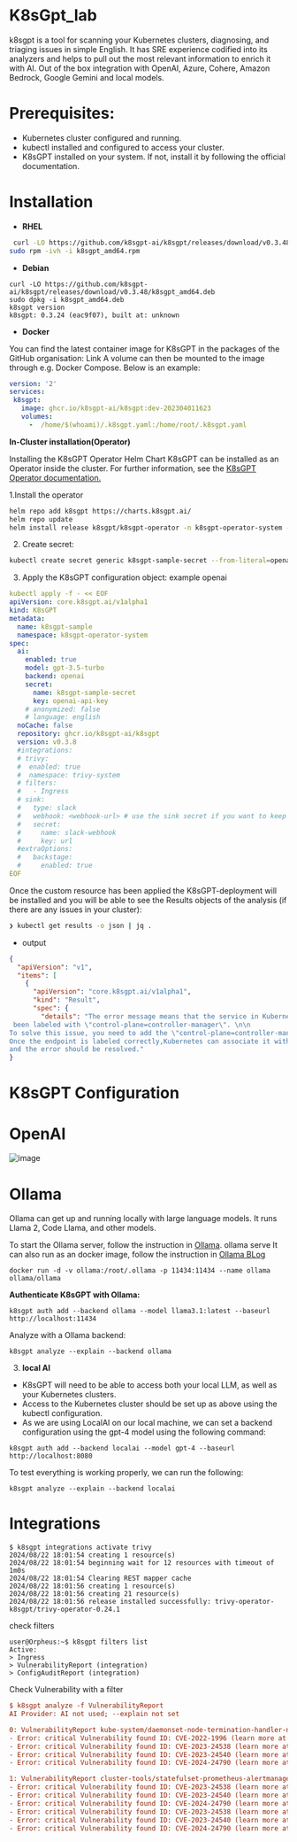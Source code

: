 # K8sGpt_lab

k8sgpt is a tool for scanning your Kubernetes clusters, diagnosing, and triaging issues in simple English.
It has SRE experience codified into its analyzers and helps to pull out the most relevant information to enrich it with AI. Out of the box integration with OpenAI, Azure, Cohere, Amazon Bedrock, Google Gemini and local models.
# Prerequisites:
- Kubernetes cluster configured and running.
- kubectl installed and configured to access your cluster.
- K8sGPT installed on your system. If not, install it by following the official documentation.

# Installation 
- **RHEL**
```bash
 curl -LO https://github.com/k8sgpt-ai/k8sgpt/releases/download/v0.3.48/k8sgpt_amd64.rpm
sudo rpm -ivh -i k8sgpt_amd64.rpm
```
- **Debian**
``` 
curl -LO https://github.com/k8sgpt-ai/k8sgpt/releases/download/v0.3.48/k8sgpt_amd64.deb
sudo dpkg -i k8sgpt_amd64.deb
k8sgpt version
k8sgpt: 0.3.24 (eac9f07), built at: unknown
```


- **Docker**
  
You can find the latest container image for K8sGPT in the packages of the GitHub organisation: Link
A volume can then be mounted to the image through e.g. Docker Compose. Below is an example:
```yaml
version: '2'
services:
 k8sgpt:
   image: ghcr.io/k8sgpt-ai/k8sgpt:dev-202304011623
   volumes:
     -  /home/$(whoami)/.k8sgpt.yaml:/home/root/.k8sgpt.yaml
 ```    
**In-Cluster installation(Operator)**

Installing the K8sGPT Operator Helm Chart
K8sGPT can be installed as an Operator inside the cluster. For further information, see the [K8sGPT Operator documentation.](https://docs.k8sgpt.ai/getting-started/in-cluster-operator/)

1.Install the operator  
```bash
helm repo add k8sgpt https://charts.k8sgpt.ai/
helm repo update
helm install release k8sgpt/k8sgpt-operator -n k8sgpt-operator-system --create-namespace
```
2. Create secret:
```bash
kubectl create secret generic k8sgpt-sample-secret --from-literal=openai-api-key=$OPENAI_TOKEN -n k8sgpt-operator-system
```
3. Apply the K8sGPT configuration object: example openai
```YAML
kubectl apply -f - << EOF
apiVersion: core.k8sgpt.ai/v1alpha1
kind: K8sGPT
metadata:
  name: k8sgpt-sample
  namespace: k8sgpt-operator-system
spec:
  ai:
    enabled: true
    model: gpt-3.5-turbo
    backend: openai
    secret:
      name: k8sgpt-sample-secret
      key: openai-api-key
    # anonymized: false
    # language: english
  noCache: false
  repository: ghcr.io/k8sgpt-ai/k8sgpt
  version: v0.3.8
  #integrations:
  # trivy:
  #  enabled: true
  #  namespace: trivy-system
  # filters:
  #   - Ingress
  # sink:
  #   type: slack
  #   webhook: <webhook-url> # use the sink secret if you want to keep your webhook url private
  #   secret:
  #     name: slack-webhook
  #     key: url
  #extraOptions:
  #   backstage:
  #     enabled: true
EOF
```
Once the custom resource has been applied the K8sGPT-deployment will be installed and you will be able to see the Results objects of the analysis (if there are any issues in your cluster):
```bash
❯ kubectl get results -o json | jq .
```
- output
```Json
{
  "apiVersion": "v1",
  "items": [
    {
      "apiVersion": "core.k8sgpt.ai/v1alpha1",
      "kind": "Result",
      "spec": {
        "details": "The error message means that the service in Kubernetes doesn't have any associated endpoints, which should have
 been labeled with \"control-plane=controller-manager\". \n\n
To solve this issue, you need to add the \"control-plane=controller-manager\" label to the endpoint that matches the service.
Once the endpoint is labeled correctly,Kubernetes can associate it with the service,
and the error should be resolved."
}
```
# K8sGPT Configuration

# **OpenAI**
![image](https://github.com/user-attachments/assets/d8e566b0-d448-41fb-9a64-92f61aeb1a26)


# **Ollama**

Ollama can get up and running locally with large language models. It runs Llama 2, Code Llama, and other models.

To start the Ollama server, follow the instruction in [Ollama](https://github.com/ollama/ollama?tab=readme-ov-file#start-ollama).
ollama serve
It can also run as an docker image, follow the instruction in [Ollama BLog](https://ollama.com/blog/ollama-is-now-available-as-an-official-docker-image)
```
docker run -d -v ollama:/root/.ollama -p 11434:11434 --name ollama ollama/ollama
```
**Authenticate K8sGPT with Ollama:**
```
k8sgpt auth add --backend ollama --model llama3.1:latest --baseurl http://localhost:11434 
```
Analyze with a Ollama backend:
```
k8sgpt analyze --explain --backend ollama
```
3. **local AI**

- K8sGPT will need to be able to access both your local LLM, as well as your Kubernetes clusters.
- Access to the Kubernetes cluster should be set up as above using the kubectl configuration.
- As we are using LocalAI on our local machine, we can set a backend configuration using the gpt-4 model using the following command:
```
k8sgpt auth add --backend localai --model gpt-4 --baseurl http://localhost:8080
```
To test everything is working properly, we can run the following: 
```
k8sgpt analyze --explain --backend localai
```

# Integrations
```
$ k8sgpt integrations activate trivy
2024/08/22 18:01:54 creating 1 resource(s)
2024/08/22 18:01:54 beginning wait for 12 resources with timeout of 1m0s
2024/08/22 18:01:54 Clearing REST mapper cache
2024/08/22 18:01:56 creating 1 resource(s)
2024/08/22 18:01:56 creating 21 resource(s)
2024/08/22 18:01:56 release installed successfully: trivy-operator-k8sgpt/trivy-operator-0.24.1
```
check filters
```
user@Orpheus:~$ k8sgpt filters list
Active:
> Ingress
> VulnerabilityReport (integration)
> ConfigAuditReport (integration)
```
Check Vulnerability with a filter
```ini
$ k8sgpt analyze -f VulnerabilityReport
AI Provider: AI not used; --explain not set

0: VulnerabilityReport kube-system/daemonset-node-termination-handler-node-termination-handler(DaemonSet/node-termination-handler)
- Error: critical Vulnerability found ID: CVE-2022-1996 (learn more at: https://avd.aquasec.com/nvd/cve-2022-1996)
- Error: critical Vulnerability found ID: CVE-2023-24538 (learn more at: https://avd.aquasec.com/nvd/cve-2023-24538)
- Error: critical Vulnerability found ID: CVE-2023-24540 (learn more at: https://avd.aquasec.com/nvd/cve-2023-24540)
- Error: critical Vulnerability found ID: CVE-2024-24790 (learn more at: https://avd.aquasec.com/nvd/cve-2024-24790)

1: VulnerabilityReport cluster-tools/statefulset-prometheus-alertmanager-alertmanager(StatefulSet/prometheus-alertmanager)
- Error: critical Vulnerability found ID: CVE-2023-24538 (learn more at: https://avd.aquasec.com/nvd/cve-2023-24538)
- Error: critical Vulnerability found ID: CVE-2023-24540 (learn more at: https://avd.aquasec.com/nvd/cve-2023-24540)
- Error: critical Vulnerability found ID: CVE-2024-24790 (learn more at: https://avd.aquasec.com/nvd/cve-2024-24790)
- Error: critical Vulnerability found ID: CVE-2023-24538 (learn more at: https://avd.aquasec.com/nvd/cve-2023-24538)
- Error: critical Vulnerability found ID: CVE-2023-24540 (learn more at: https://avd.aquasec.com/nvd/cve-2023-24540)
- Error: critical Vulnerability found ID: CVE-2024-24790 (learn more at: https://avd.aquase
```
